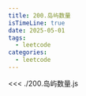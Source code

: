 ```yaml
---
title: 200.岛屿数量
isTimeLine: true
date: 2025-05-01
tags:
  - leetcode
categories:
  - leetcode
---
```


<<< ./200.岛屿数量.js
